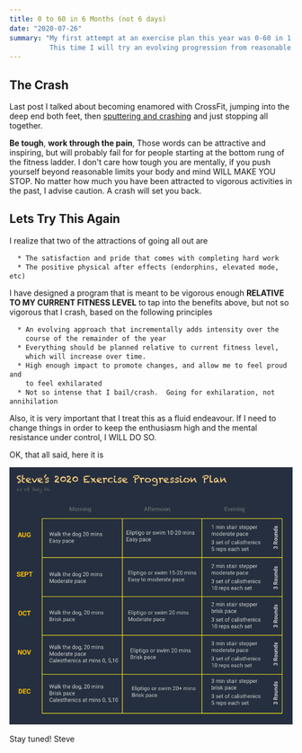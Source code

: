 ```yaml
---
title: 0 to 60 in 6 Months (not 6 days)
date: "2020-07-26"
summary: "My first attempt at an exercise plan this year was 0-60 in 1 week. I hit it super hard out of the gates.  As I wrote last post, I crashed and just stopped mid week.
          This time I will try an evolving progression from reasonable to more rigorous over the remainder of the year."
---
```


## The Crash

Last post I talked about becoming enamored with CrossFit, jumping into the deep end both feet, then
[sputtering and crashing](http://localhost:8000/blog/2020-07-19-push-too-hard-and-you-go-ever-the-edge/)
and just stopping all together.




**Be tough**, **work through the pain**, Those words can be attractive and inspiring, but will probably fail for for people starting at the
bottom rung of the fitness ladder. I don't care how tough you are mentally, if you push yourself beyond reasonable limits
your body and mind WILL MAKE YOU STOP.  No matter how much you have been attracted to vigorous activities in the past, I advise caution.
A crash will set you back.

## Lets Try This Again

I realize that two of the attractions of going all out are
```
  * The satisfaction and pride that comes with completing hard work
  * The positive physical after effects (endorphins, elevated mode, etc)
```

I have designed a program that is meant to be vigorous enough
**RELATIVE TO MY CURRENT FITNESS LEVEL** to tap into the benefits above, but not so vigorous
that I crash, based on the following principles
```
  * An evolving approach that incrementally adds intensity over the
    course of the remainder of the year
  * Everything should be planned relative to current fitness level,
    which will increase over time.
  * High enough impact to promote changes, and allow me to feel proud and
    to feel exhilarated
  * Not so intense that I bail/crash.  Going for exhilaration, not annihilation
```

  Also, it is very important that I treat this as a fluid endeavour.  If I need
  to change things in order to keep the enthusiasm high and the mental
  resistance under control, I WILL DO SO.

  OK, that all said, here it is

  ![](../assets/2020-excersize-plan-as-of-july-26.png )




Stay tuned!
Steve

